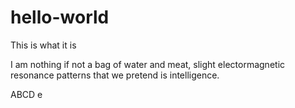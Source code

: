 # hello-world
This is what it is

I am nothing if not a bag of water and meat, slight electormagnetic resonance patterns that we pretend is intelligence. 

ABCD
e
